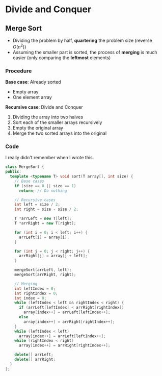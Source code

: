 Divide and Conquer
===
## Merge Sort
- Dividing the problem by half, **quartering** the problem size (reverse $O(n^2)$)
- Assuming the smaller part is sorted, the process of **merging** is much easier (only comparing the **leftmost** elements)

### Procedure
**Base case**: Already sorted
- Empty array
- One element array

**Recursive case**: Divide and Conquer
1. Dividing the array into two halves
2. Sort each of the smaller arrays recursively
3. Empty the original array
4. Merge the two sorted arrays into the original


### Code
I really didn't remember when I wrote this.
```cpp
class MergeSort {
public:
  template <typename T> void sort(T array[], int size) {
    // Base cases
    if (size == 0 || size == 1)
      return; // Do nothing

    // Recursive cases
    int left = size / 2;
    int right = size - size / 2;

    T *arrLeft = new T[left];
    T *arrRight = new T[right];

    for (int i = 0; i < left; i++) {
      arrLeft[i] = array[i];
    }

    for (int j = 0; j < right; j++) {
      arrRight[j] = array[j + left];
    }

    mergeSort(arrLeft, left);
    mergeSort(arrRight, right);

    // Merging
    int leftIndex = 0;
    int rightIndex = 0;
    int index = 0;
    while (leftIndex < left && rightIndex < right) {
      if (arrLeft[leftIndex] < arrRight[rightIndex])
        array[index++] = arrLeft[leftIndex++];
      else
        array[index++] = arrRight[rightIndex++];
    }
    while (leftIndex < left)
      array[index++] = arrLeft[leftIndex++];
    while (rightIndex < right)
      array[index++] = arrRight[rightIndex++];

    delete[] arrLeft;
    delete[] arrRight;
  }
};
```